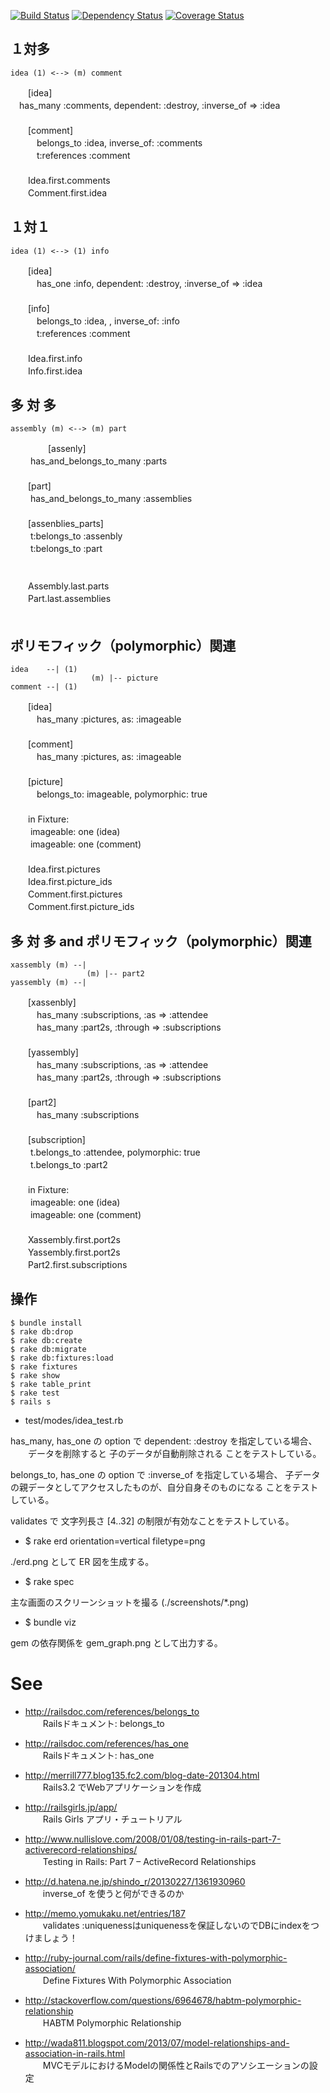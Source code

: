 
[![Build Status](https://travis-ci.org/katoy/rails3-associations.png?branch=master)](https://travis-ci.org/katoy/rails3-associations)
[![Dependency Status](https://gemnasium.com/katoy/rails3-associations.png)](https://gemnasium.com/katoy/rails3-associations)
[![Coverage Status](https://coveralls.io/repos/katoy/rails3-associations/badge.png?branch=master)](https://coveralls.io/r/katoy/rails3-associations?branch=master)

１対多
-------

    idea (1) <--> (m) comment

　　[idea]  
    　has_many :comments, dependent: :destroy, :inverse_of => :idea  
　　  
　　[comment]  
　　　belongs_to :idea, inverse_of: :comments  
　　　t:references :comment  
　　  
　　Idea.first.comments  
　　Comment.first.idea  


１対１
-------

    idea (1) <--> (1) info

　　[idea]  
　　　has_one :info, dependent: :destroy, :inverse_of => :idea  
　　  
　　[info]  
　　　belongs_to :idea, , inverse_of: :info  
　　　t:references :comment  
　　  
　　Idea.first.info  
　　Info.first.idea  

多 対 多
------

    assembly (m) <--> (m) part
　　
　　[assenly]  
　　   has_and_belongs_to_many :parts  
　　  
　　[part]  
　　   has_and_belongs_to_many :assemblies  
　　  
　　[assenblies_parts]  
　　   t:belongs_to :assenbly  
　　   t:belongs_to :part  
　　  
　　  
　　Assembly.last.parts  
　　Part.last.assemblies  
　　  

ポリモフィック（polymorphic）関連
----------

    idea    --| (1)  
                      (m) |-- picture  
    comment --| (1)   

　　[idea]  
　　　has_many :pictures, as: :imageable  
　　  
　　[comment]  
　　　has_many :pictures, as: :imageable  
　　  
　　[picture]  
　　　belongs_to: imageable, polymorphic: true  
　　  
　　in Fixture:  
　　  imageable:  one (idea)  
　　  imageable:  one (comment)  
　　  
　　Idea.first.pictures  
　　Idea.first.picture_ids  
　　Comment.first.pictures  
　　Comment.first.picture_ids  

多 対 多 and ポリモフィック（polymorphic）関連
----------

    xassembly (m) --|  
                     (m) |-- part2  
    yassembly (m) --|   

　　[xassenbly]  
　　　has_many :subscriptions, :as => :attendee  
　　　has_many :part2s, :through => :subscriptions  
　　  　　  
　　[yassembly]  
　　　has_many :subscriptions, :as => :attendee  
　　　has_many :part2s, :through => :subscriptions  
　　  　　  
　　[part2]  
　　　has_many :subscriptions    
　　  　　  
　　[subscription]  
　　  t.belongs_to :attendee, polymorphic: true  
　　  t.belongs_to :part2  
　　  
　　in Fixture:  
　　  imageable:  one (idea)  
　　  imageable:  one (comment)  
　　  
　　Xassembly.first.port2s  
　　Yassembly.first.port2s  
　　Part2.first.subscriptions  

操作
-----

    $ bundle install
    $ rake db:drop
    $ rake db:create
    $ rake db:migrate
    $ rake db:fixtures:load
    $ rake fixtures
    $ rake show
    $ rake table_print
    $ rake test
    $ rails s

* test/modes/idea_test.rb

 has_many, has_one の option で dependent: :destroy を指定している場合、
　　データを削除すると 子のデータが自動削除される
 ことをテストしている。
 
 belongs_to, has_one の option で  :inverse_of を指定している場合、 
   子データの親データとしてアクセスしたものが、自分自身そのものになる
 ことをテストしている。

 validates で 文字列長さ [4..32] の制限が有効なことをテストしている。

* $ rake erd orientation=vertical filetype=png

 ./erd.png として ER 図を生成する。


* $ rake spec

主な画面のスクリーンショットを撮る  (./screenshots/*.png)

* $ bundle viz

gem の依存関係を gem_graph.png として出力する。


See
====

- http://railsdoc.com/references/belongs_to  
　　Railsドキュメント: belongs_to  

- http://railsdoc.com/references/has_one  
　　Railsドキュメント: has_one  

- http://merrill777.blog135.fc2.com/blog-date-201304.html  
　　Rails3.2 でWebアプリケーションを作成  

- http://railsgirls.jp/app/  
　　Rails Girls アプリ・チュートリアル  

- http://www.nullislove.com/2008/01/08/testing-in-rails-part-7-activerecord-relationships/  
　　Testing in Rails: Part 7 – ActiveRecord Relationships  

- http://d.hatena.ne.jp/shindo_r/20130227/1361930960  
　　inverse_of を使うと何ができるのか  

- http://memo.yomukaku.net/entries/187  
　　validates :uniquenessはuniquenessを保証しないのでDBにindexをつけましょう！  

- http://ruby-journal.com/rails/define-fixtures-with-polymorphic-association/  
　　Define Fixtures With Polymorphic Association  

- http://stackoverflow.com/questions/6964678/habtm-polymorphic-relationship  
　　HABTM Polymorphic Relationship  

- http://wada811.blogspot.com/2013/07/model-relationships-and-association-in-rails.html  
　　MVCモデルにおけるModelの関係性とRailsでのアソシエーションの設定  

